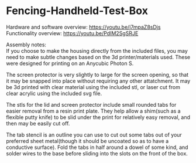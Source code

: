 # Fencing-Handheld-Test-Box
Hardware and software overview: https://youtu.be/j7mpaZ8sDjs  
Functionality overview: https://youtu.be/PdIM2SgSRJE  
    
Assembly notes:  
If you choose to make the housing directly from the included files, you may need to make subtle changes based on the 3d printer/materials used. These were designed for printing on an Anycubic Photon S. 

The screen protector is very slightly to large for the screen opening, so that it may be snapped into place without requiring any other attatchment. It may be 3d printed with clear material using the included stl, or laser cut from clear acrylic using the included svg file.   
  
  The stls for the lid and screen protector include small rounded tabs for easier removal from a resin print plate. They help allow a shim(such as a flexible putty knife) to be slid under the print for relatively easy removal, and then may be easily cut off. 
  
  The tab stencil is an outline you can use to cut out some tabs out of your preferred sheet metal(though it should be uncoated so as to have a conductive surface). Fold the tabs in half around a dowel of some kind, and solder wires to the base before sliding into the slots on the front of the box. 
